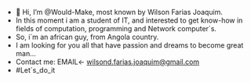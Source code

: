 - 👋 Hi, I’m @Would-Make, most known by Wilson Farias Joaquim.
- In this moment i am a student of IT, and interested to get know-how in fields of computation, programming and Network computer´s.
- So, i´m an african guy, from Angola country.
- I am looking for you all that have passion and dreams to become great man...
- Contact me: EMAIL<- wilsond.farias.joaquim@gmail.com
- #Let´s_do_it
